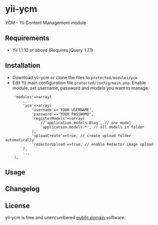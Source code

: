 yii-ycm
=====================

YCM - Yii Content Management module

Requirements
------------------

- Yii 1.1.10 or above (Requires jQuery 1.7.1)

Installation
------------------

- Download yii-ycm or clone the files to `protected/modules/ycm`
- Edit Yii main configuration file `protected/config/main.php`. Enable module, set username, password and models you want to manage.

~~~
	'modules'=>array(
		...
		'ycm'=>array(
			'username'=>'YOUR USERNAME',
			'password'=>'YOUR PASSWORD',
			'registerModels'=>array(
				//'application.models.Blog', // one model
				'application.models.*', // all models in folder
			),
			'uploadCreate'=>true, // create upload folder automatically
			'redactorUpload'=>true, // enable Redactor image upload
		),
		...
	),
~~~


Usage
------------------


Changelog
------------------


License
------------------

yii-ycm is free and unencumbered [public domain][Unlicense] software.

[Unlicense]: http://unlicense.org/